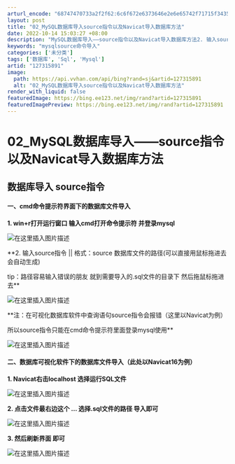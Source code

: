 ```yaml
---
arturl_encode: "68747470733a2f2f62:6c6f672e6373646e2e6e65742f71715f34353635373834382f:61727469636c652f64657461696c732f313237333135383931"
layout: post
title: "02_MySQL数据库导入source指令以及Navicat导入数据库方法"
date: 2022-10-14 15:03:27 +08:00
description: "MySQL数据库导入——source指令以及Navicat导入数据库方法2. 输入source指令 "
keywords: "mysqlsource命令导入"
categories: ['未分类']
tags: ['数据库', 'Sql', 'Mysql']
artid: "127315891"
image:
  path: https://api.vvhan.com/api/bing?rand=sj&artid=127315891
  alt: "02_MySQL数据库导入source指令以及Navicat导入数据库方法"
render_with_liquid: false
featuredImage: https://bing.ee123.net/img/rand?artid=127315891
featuredImagePreview: https://bing.ee123.net/img/rand?artid=127315891
---
```


# 02\_MySQL数据库导入——source指令以及Navicat导入数据库方法

## 数据库导入 source指令

#### 一、cmd命令提示符界面下的数据库文件导入

**1. win+r打开运行窗口 输入cmd打开命令提示符 并登录mysql**
  
![在这里插入图片描述](https://i-blog.csdnimg.cn/blog_migrate/acb2a249d638fda36be49409e23fe4f0.png)
  
  
  
**2. 输入source指令 || 格式：source 数据库文件的路径(可以直接用鼠标拖进去 会自动生成)
  
tip：路径容易输入错误的朋友
就到需要导入的.sql文件的目录下 然后拖鼠标拖进去**
  
![在这里插入图片描述](https://i-blog.csdnimg.cn/blog_migrate/7236b3dfcd54e867f391e272e9bc70e0.png)
  
  
  
**注：在可视化数据库软件中查询语句source指令会报错（这里以Navicat为例）
  

所以source指令只能在cmd命令提示符里面登录mysql使用**
  
![在这里插入图片描述](https://i-blog.csdnimg.cn/blog_migrate/25e082a60b7c746429bdf4202bdbc812.png)

#### 二、数据库可视化软件下的数据库文件导入（此处以Navicat16为例）

**1. Navicat右击localhost 选择运行SQL文件**

![在这里插入图片描述](https://i-blog.csdnimg.cn/blog_migrate/aa180877c2563ab9c57291ad37d734d2.png)

**2. 点击文件最右边这个 … 选择.sql文件的路径 导入即可**

![在这里插入图片描述](https://i-blog.csdnimg.cn/blog_migrate/c393350fbcf571cad9f2f2574ba19edf.png)
  
  
  
**3. 然后刷新界面 即可**
  
![在这里插入图片描述](https://i-blog.csdnimg.cn/blog_migrate/dd0870a2e458fe075ccca265e869600b.png)